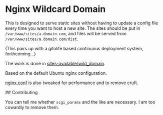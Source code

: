 # Nginx Wildcard Domain

This is designed to serve static sites without having to update a config file every time you want to
host a new site. The sites should be put in `/var/www/sites/a.domain.com`, and files will be served
from `/var/www/sites/a.domain.com/dist`.

(This pairs up with a gitolite based continuous deployment system, forthcoming...)

The work is done in [sites-available/wild_domain](sites-available/wild_domain).

Based on the default Ubuntu nginx configuration.

[nginx.conf](nginx.conf) is also tweaked for performance and to remove cruft.

## Contributing

You can tell me whether `scgi_params` and the like are necessary. I am too cowardly to remove them.

